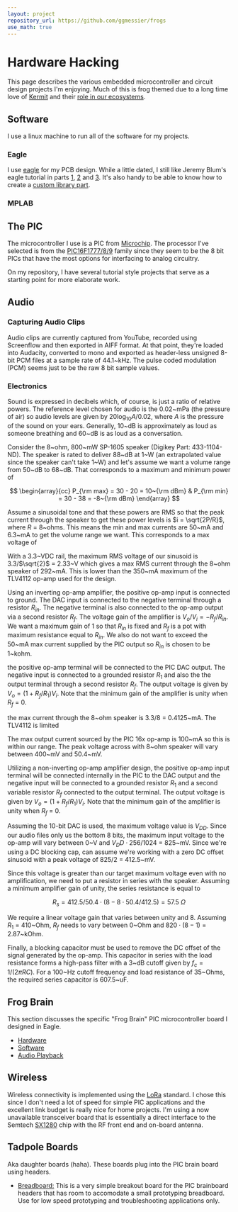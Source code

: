 ```yaml
---
layout: project
repository_url: https://github.com/ggmessier/frogs
use_math: true
---
```

# Hardware Hacking

This page describes the various embedded microcontroller and circuit design projects I'm enjoying.  Much of this is frog themed due to a long time love of [Kermit](https://en.wikipedia.org/wiki/Kermit_the_Frog) and their [role in our ecosystems](https://www.naturewatch.ca/wp-content/biguploads/senior_guide_712.pdf).

## Software

I use a linux machine to run all of the software for my projects.

### Eagle

I use [eagle](https://www.autodesk.ca/en/products/eagle/free-download) for my PCB design.  While a little dated, I still like Jeremy Blum's eagle tutorial in parts [1](https://www.youtube.com/watch?v=1AXwjZoyNno&t=618s), [2](https://www.youtube.com/watch?v=CCTs0mNXY24) and [3](https://www.youtube.com/watch?v=oId-h6AeXXE&t=1191s).  It's also handy to be able to know how to create a [custom library part](https://www.youtube.com/watch?v=yvRGmltr_P8).


### MPLAB



## The PIC

The microcontroller I use is a PIC from [Microchip](http://microchip.com).  The processor I've selected is from the [PIC16F1777/8/9](http://www.microchip.com/wwwproducts/en/PIC16F1779) family since they seem to be the 8 bit PICs that have the most options for interfacing to analog circuitry.  

On my repository, I have several tutorial style projects that serve as a starting point for more elaborate work.


## Audio

### Capturing Audio Clips

Audio clips are currently captured from YouTube, recorded using Screenflow and then exported in AIFF format.  At that point, they're loaded into Audacity, converted to mono and exported as header-less unsigned 8-bit PCM files at a sample rate of 44.1~kHz.  The pulse coded modulation (PCM) seems just to be the raw 8 bit sample values.

### Electronics

Sound is expressed in decibels which, of course, is just a ratio of relative powers.  The reference level chosen for audio is the 0.02~mPa (the pressure of air) so audio levels are given by $20\log_{10} A/0.02$, where $A$ is the pressure of the sound on your ears.  Generally, 10~dB is approximately as loud as someone breathing and 60~dB is as loud as a conversation.

Consider the 8~ohm, 800~mW SP-1605 speaker (Digikey Part: 433-1104-ND).  The speaker is rated to deliver 88~dB at 1~W (an extrapolated value since the speaker can't take 1~W) and let's assume we want a volume range from 50~dB to 68~dB.  That corresponds to a maximum and minimum power of

$$
\begin{array}{cc}
P_{\rm max} = 30 - 20 = 10~{\rm dBm} &
P_{\rm min} = 30 - 38 = -8~{\rm dBm}
\end{array}
$$

Assume a sinusoidal tone and that these powers are RMS so that the peak current through the speaker to get these power levels is $i = \sqrt{2P/R}$, where $R$ = 8~ohms.  This means the min and max currents are 50~mA and 6.3~mA to get the volume range we want.  This corresponds to a max voltage of 

With a 3.3~VDC rail, the maximum RMS voltage of our sinusoid is 3.3/$\sqrt{2}$ = 2.33~V which gives a max RMS current through the 8~ohm speaker of 292~mA.  This is lower than the 350~mA maximum of the TLV4112 op-amp used for the design.  

Using an inverting op-amp amplifier, the positive op-amp input is connected to ground.  The DAC input is connected to the negative terminal through a resistor $R_{in}$.  The negative terminal is also connected to the op-amp output via a second resistor $R_f$.  The voltage gain of the amplifier is $V_o/V_i = -R_f/R_{in}$.  We want a maximum gain of 1 so that $R_{in}$ is fixed and $R_f$ is a pot with maximum resistance equal to $R_{in}$.  We also do not want to exceed the 50~mA max current supplied by the PIC output so $R_{in}$ is chosen to be 1~kohm.  



the positive op-amp terminal will be connected to the PIC DAC output.  The negative input is connected to a grounded resistor $R_1$ and also the the output terminal through a second resistor $R_f$.  The output voltage is given by $V_o = (1+R_f/R_1)V_i$.  Note that the minimum gain of the amplifier is unity when $R_f$ = 0.



the max current through the 8~ohm speaker is 3.3/8 = 0.4125~mA.  The TLV4112 is limited 



The max output current sourced by the PIC 16x op-amp is 100~mA so this is within our range.  The peak voltage across with 8~ohm speaker will vary between 400~mV and 50.4~mV.  

Utilizing a non-inverting op-amp amplifier design, the positive op-amp input terminal will be connected internally in the PIC to the DAC output and the negative input  will be connected to a grounded resistor $R_1$ and a second variable resistor $R_f$ connected to the output terminal.  The output voltage is given by $V_o = (1+R_f/R_1)V_i$.  Note that the minimum gain of the amplifier is unity when $R_f$ = 0.

Assuming the 10-bit DAC is used, the maximum voltage value is $V_{DD}$.  Since our audio files only us the bottom 8 bits, the maximum input voltage to the op-amp will vary between 0~V and $V_DD \cdot 256/1024$ = 825~mV.  Since we're using a DC blocking cap, can assume we're working with a zero DC offset sinusoid with a peak voltage of $825/2$ = 412.5~mV.

Since this voltage is greater than our target maximum voltage even with no amplification, we need to put a resistor in series with the speaker.  Assuming a minimum amplifier gain of unity, the series resistance is equal to

$$
R_s = 412.5/50.4 \cdot (8 - 8 \cdot 50.4/412.5) = 57.5\ \Omega
$$


We require a linear voltage gain that varies between unity and 8.  Assuming $R_1$ = 410~Ohm, $R_f$ needs to vary between 0~Ohm and $820 \cdot (8-1)$ = 2.87~kOhm.

Finally, a blocking capacitor must be used to remove the DC offset of the signal generated by the op-amp.  This capacitor in series with the load resistance forms a high-pass filter with a 3~dB cutoff given by $f_c = 1/(2\pi R C)$.  For a 100~Hz cutoff frequency and load resistance of 35~Ohms, the required series capacitor is 607.5~uF.  





## Frog Brain

This section discusses the specific "Frog Brain" PIC microcontroller board I designed in Eagle.


* [Hardware](pic-hw)
* [Software](pic-sw)
* [Audio Playback](audio)


## Wireless

Wireless connectivity is implemented using the [LoRa](https://en.wikipedia.org/wiki/LoRa) standard.  I chose this since I don't need a lot of speed for simple PIC applications and the excellent link budget is really nice for home projects.  I'm using a now unavailable transceiver board that is essentially a direct interface to the Semtech [SX1280](https://www.semtech.com/products/wireless-rf/24-ghz-transceivers/sx1280) chip with the RF front end and on-board antenna.


## Tadpole Boards

Aka daughter boards (haha).  These boards plug into the PIC brain board using headers.

- [Breadboard:](https://github.com/ggmessier/frogs/tree/master/boards/Tadpole%20-%20Breadboard) This is a very simple breakout board for the PIC brainboard headers that has room to accomodate a small prototyping breadboard.  Use for low speed prototyping and troubleshooting applications only.








